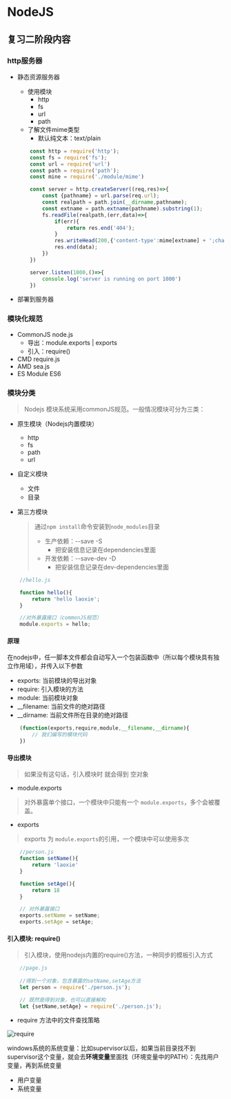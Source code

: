 # NodeJS

## 复习二阶段内容

### http服务器
* 静态资源服务器
    * 使用模块
        * http
        * fs
        * url
        * path
    * 了解文件mime类型
        * 默认纯文本：text/plain

    ```js
        const http = require('http');
        const fs = require('fs');
        const url = require('url')
        const path = require('path');
        const mine = require('./module/mime')
    
        const server = http.createServer((req,res)=>{
            const {pathname} = url.parse(req.url);
            const realpath = path.join(__dirname,pathname);
            const extname = path.extname(pathname).substring(1);
            fs.readFile(realpath,(err,data)=>{
                if(err){
                    return res.end('404');
                }
                res.writeHead(200,{'content-type':mime[extname] + ';charset=utf8'});
                res.end(data);
            })
        })
    
        server.listen(1000,()=>{
            console.log('server is running on port 1000')
        })
    ```

* 部署到服务器

### 模块化规范
* CommonJS      node.js
  * 导出：module.exports | exports
  * 引入：require()
* CMD           require.js
* AMD           sea.js
* ES Module     ES6

### 模块分类

>Nodejs 模块系统采用commonJS规范。一般情况模块可分为三类：

* 原生模块（Nodejs内置模块）

    * http
    * fs
    * path
    * url

* 自定义模块
    * 文件
    * 目录

* 第三方模块
    > 通过`npm install`命令安装到`node_modules`目录
    >
    > + 生产依赖：--save          -S
    >   + 把安装信息记录在dependencies里面
    > + 开发依赖：--save-dev  -D
    >   + 把安装信息记录在dev-dependencies里面

```javascript
    //hello.js

    function hello(){
        return 'hello laoxie';
    }

    //对外暴露接口（commonJS规范）
    module.exports = hello;
```

#### 原理
在nodejs中，任一脚本文件都会自动写入一个包装函数中（所以每个模块具有独立作用域），并传入以下参数

* exports: 当前模块的导出对象
* require: 引入模块的方法
* module: 当前模块对象
* __filename: 当前文件的绝对路径
* __dirname: 当前文件所在目录的绝对路径

```js
    (function(exports,require,module,__filename,__dirname){
        // 我们编写的模块代码
    })
```

#### 导出模块

>如果没有这句话，引入模块时 就会得到 空对象

* module.exports
>对外暴露单个接口，一个模块中只能有一个 `module.exports`，多个会被覆盖。

* exports
>exports 为 `module.exports`的引用，一个模块中可以使用多次

```javascript
    //person.js
    function setName(){
        return 'laoxie'
    }

    function setAge(){
        return 18
    }

    // 对外暴露接口
    exports.setName = setName;
    exports.setAge = setAge;

```

#### 引入模块: require()

>引入模块，使用nodejs内置的require()方法，一种同步的模板引入方式

```javascript
    //page.js
    
    //得到一个对象，包含暴露的setName,setAge方法
    let person = require('./person.js');

    // 既然是得到对象，也可以直接解构
    let {setName,setAge} = require('./person.js');

```

* require 方法中的文件查找策略

![require](./img/模块加载过程.jpg "查找策略")

windows系统的系统变量：比如supervisor以后，如果当前目录找不到supervisor这个变量，就会去**环境变量**里面找（环境变量中的PATH）：先找用户变量，再到系统变量

- 用户变量
- 系统变量